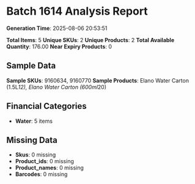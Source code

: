 # Batch 1614 Analysis Report

**Generation Time**: 2025-08-06 20:53:51

**Total Items**: 5
**Unique SKUs**: 2
**Unique Products**: 2
**Total Available Quantity**: 176.00
**Near Expiry Products**: 0

## Sample Data
**Sample SKUs**: 9160634, 9160770
**Sample Products**: Elano Water Carton (1.5L*12), Elano Water Carton (600ml*20)

## Financial Categories
- **Water**: 5 items

## Missing Data
- **Skus**: 0 missing
- **Product_ids**: 0 missing
- **Product_names**: 0 missing
- **Barcodes**: 0 missing
